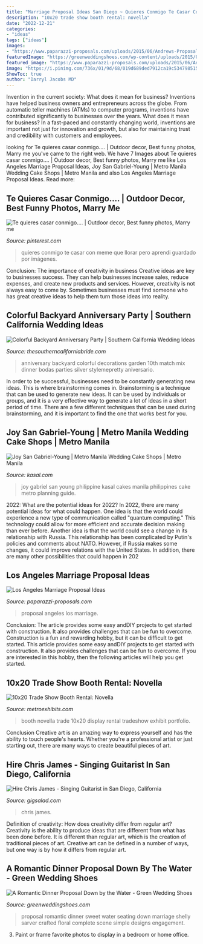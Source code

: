 ```yaml
---
title: "Marriage Proposal Ideas San Diego ~ Quieres Conmigo Te Casar Con Meme Que Llorar Pero Aprendi Guardado Por Imágenes"
description: "10x20 trade show booth rental: novella"
date: "2022-12-21"
categories:
- "ideas"
tags: ["ideas"]
images:
- "https://www.paparazzi-proposals.com/uploads/2015/06/Andrews-Proposal-20.jpg"
featuredImage: "https://greenweddingshoes.com/wp-content/uploads/2015/05/dinner-proposal-26.jpg"
featured_image: "https://www.paparazzi-proposals.com/uploads/2015/06/Andrews-Proposal-20.jpg"
image: "https://i.pinimg.com/736x/01/9d/68/019d689ded7912ca19c53479851505d1--el-meme-unique-jewelry.jpg"
ShowToc: true
author: "Darryl Jacobs MD"
---
```



Invention in the current society: What does it mean for business?
Inventions have helped business owners and entrepreneurs across the globe. From automatic teller machines (ATMs) to computer programs, inventions have contributed significantly to businesses over the years. What does it mean for business? In a fast-paced and constantly changing world, inventions are important not just for innovation and growth, but also for maintaining trust and credibility with customers and employees.

	

		
looking for Te quieres casar conmigo.... | Outdoor decor, Best funny photos, Marry me you've came to the right web. We have 7 Images about Te quieres casar conmigo.... | Outdoor decor, Best funny photos, Marry me like Los Angeles Marriage Proposal Ideas, Joy San Gabriel-Young | Metro Manila Wedding Cake Shops | Metro Manila and also Los Angeles Marriage Proposal Ideas. Read more:
		
    
## Te Quieres Casar Conmigo.... | Outdoor Decor, Best Funny Photos, Marry Me

<img loading=lazy src="https://i.pinimg.com/736x/01/9d/68/019d689ded7912ca19c53479851505d1--el-meme-unique-jewelry.jpg" onerror="this.onerror=null;this.src='https://tse2.mm.bing.net/th?id=OIP.Gi4v5e7RlAV3YLKICi2w4AAAAA&amp;pid=15.1';" alt="Te quieres casar conmigo.... | Outdoor decor, Best funny photos, Marry me">

_Source: pinterest.com_

>quieres conmigo te casar con meme que llorar pero aprendi guardado por imágenes. 

	

Conclusion: The importance of creativity in business
Creative ideas are key to businesses success. They can help businesses increase sales, reduce expenses, and create new products and services. However, creativity is not always easy to come by. Sometimes businesses must find someone who has great creative ideas to help them turn those ideas into reality.

    
## Colorful Backyard Anniversary Party | Southern California Wedding Ideas

<img loading=lazy src="https://2.bp.blogspot.com/-Z7_nsaDNd_Q/VucVdSNDcCI/AAAAAAAA2Bo/N6SSzQJv2rs2jSTWrd0AHUmwYQt5tj23Q/s1600/colorful-backyard-party-sierra-solis-photography-07.jpg" onerror="this.onerror=null;this.src='https://tse1.mm.bing.net/th?id=OIP.7US8Ik7rrAywuWTcaeULZwHaLH&amp;pid=15.1';" alt="Colorful Backyard Anniversary Party | Southern California Wedding Ideas">

_Source: thesoutherncaliforniabride.com_

>anniversary backyard colorful decorations garden 10th match mix dinner bodas parties silver stylemepretty aniversario. 

	

In order to be successful, businesses need to be constantly generating new ideas. This is where brainstorming comes in. Brainstorming is a technique that can be used to generate new ideas. It can be used by individuals or groups, and it is a very effective way to generate a lot of ideas in a short period of time. There are a few different techniques that can be used during brainstorming, and it is important to find the one that works best for you.

    
## Joy San Gabriel-Young | Metro Manila Wedding Cake Shops | Metro Manila

<img loading=lazy src="http://www.kasal.com/philippine-wedding/images/en-logos/_images/cdc_joysangabriel.jpg" onerror="this.onerror=null;this.src='https://tse3.mm.bing.net/th?id=OIP.oz_9qb0kM8LM3A_3T_sPpAHaLE&amp;pid=15.1';" alt="Joy San Gabriel-Young | Metro Manila Wedding Cake Shops | Metro Manila">

_Source: kasal.com_

>joy gabriel san young philippine kasal cakes manila philippines cake metro planning guide. 

	

2022: What are the potential ideas for 2022?
In 2022, there are many potential ideas for what could happen. One idea is that the world could experience a new type of communication called "quantum computing." This technology could allow for more efficient and accurate decision making than ever before. Another idea is that the world could see a change in its relationship with Russia. This relationship has been complicated by Putin's policies and comments about NATO. However, if Russia makes some changes, it could improve relations with the United States. In addition, there are many other possibilities that could happen in 202
    
## Los Angeles Marriage Proposal Ideas

<img loading=lazy src="https://www.paparazzi-proposals.com/uploads/2015/06/Andrews-Proposal-20.jpg" onerror="this.onerror=null;this.src='https://tse4.mm.bing.net/th?id=OIP.COMHJDYTqOjBUXFWa8dpCQHaE7&amp;pid=15.1';" alt="Los Angeles Marriage Proposal Ideas">

_Source: paparazzi-proposals.com_

>proposal angeles los marriage. 

	

Conclusion: The article provides some easy andDIY projects to get started with construction. It also provides challenges that can be fun to overcome.
Construction is a fun and rewarding hobby, but it can be difficult to get started. This article provides some easy andDIY projects to get started with construction. It also provides challenges that can be fun to overcome. If you are interested in this hobby, then the following articles will help you get started.

    
## 10x20 Trade Show Booth Rental: Novella

<img loading=lazy src="https://metroexhibits.com/wp-content/uploads/2018/03/10x20-booth-rental-novella.jpg" onerror="this.onerror=null;this.src='https://tse4.mm.bing.net/th?id=OIP.cC_5vjkJLYFbrd3wtoIUtQHaEK&amp;pid=15.1';" alt="10x20 Trade Show Booth Rental: Novella">

_Source: metroexhibits.com_

>booth novella trade 10x20 display rental tradeshow exhibit portfolio. 

	

Conclusion
Creative art is an amazing way to express yourself and has the ability to touch people's hearts. Whether you're a professional artist or just starting out, there are many ways to create beautiful pieces of art.

    
## Hire Chris James - Singing Guitarist In San Diego, California

<img loading=lazy src="https://img.youtube.com/vi/75zmIcmMvyY/0.jpg" onerror="this.onerror=null;this.src='https://tse1.mm.bing.net/th?id=OIP.CimYY3ddMQQawm5vF8ZJrQHaFj&amp;pid=15.1';" alt="Hire Chris James - Singing Guitarist in San Diego, California">

_Source: gigsalad.com_

>chris james. 

	

Definition of creativity: How does creativity differ from regular art?
Creativity is the ability to produce ideas that are different from what has been done before. It is different than regular art, which is the creation of traditional pieces of art. Creative art can be defined in a number of ways, but one way is by how it differs from regular art.

    
## A Romantic Dinner Proposal Down By The Water - Green Wedding Shoes

<img loading=lazy src="https://greenweddingshoes.com/wp-content/uploads/2015/05/dinner-proposal-26.jpg" onerror="this.onerror=null;this.src='https://tse4.mm.bing.net/th?id=OIP.1bTsjeft8usd0mqk2NVszQHaKX&amp;pid=15.1';" alt="A Romantic Dinner Proposal Down by the Water - Green Wedding Shoes">

_Source: greenweddingshoes.com_

>proposal romantic dinner sweet water seating down marriage shelly sarver crafted floral complete scene simple designs engagement. 

	

3. Paint or frame favorite photos to display in a bedroom or home office.

